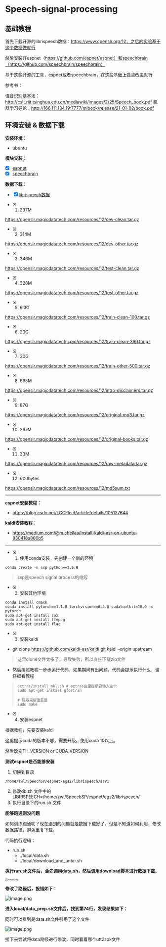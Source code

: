 # Speech-signal-processing

## **基础教程**

首先下载开源的librispeech数据：https://www.openslr.org/12，之后的实验基于这个数据做就行

然后安装好espnet（https://github.com/espnet/espnet）和speechbrain（https://github.com/speechbrain/speechbrain）

基于这些开源的工具，espnet或者speechbrain，在这些基础上做些改进就行

参考书：

语音识别基本法：http://cslt.riit.tsinghua.edu.cn/mediawiki/images/2/25/Speech_book.pdf
机器学习导论：http://166.111.134.19:7777/mlbook/release/21-01-02/book.pdf

## 环境安装 & 数据下载

**安装环境：**

- ubuntu

**模块安装：**

- [x] [espnet](https://github.com/espnet/espnet)
- [x] [speechbrain](https://github.com/speechbrain/speechbrain)

**数据下载：**

- [x] [librispeech数据](https://www.openslr.org/12)

- [x] 1. 337M

https://openslr.magicdatatech.com/resources/12/dev-clean.tar.gz

- [x] 2. 314M

https://openslr.magicdatatech.com/resources/12/dev-other.tar.gz

- [x] 3. 346M

https://openslr.magicdatatech.com/resources/12/test-clean.tar.gz

- [x] 4. 328M

https://openslr.magicdatatech.com/resources/12/test-other.tar.gz

- [x] 5. 6.3G

https://openslr.magicdatatech.com/resources/12/train-clean-100.tar.gz

- [x] 6. 23G

https://openslr.magicdatatech.com/resources/12/train-clean-360.tar.gz

- [x] 7. 30G

https://openslr.magicdatatech.com/resources/12/train-other-500.tar.gz

- [x] 8. 695M

https://openslr.magicdatatech.com/resources/12/intro-disclaimers.tar.gz

- [x] 9. 87G

https://openslr.magicdatatech.com/resources/12/original-mp3.tar.gz

- [x] 10. 297M

https://openslr.magicdatatech.com/resources/12/original-books.tar.gz

- [x] 11. 33M

https://openslr.magicdatatech.com/resources/12/raw-metadata.tar.gz

- [x] 12. 600bytes

https://openslr.magicdatatech.com/resources/12/md5sum.txt

****

**espnet安装教程：**

- https://blog.csdn.net/LCCFlccf/article/details/105137644

**kaldi安装教程：**

- https://medium.com/@m.chellaa/install-kaldi-asr-on-ubuntu-830418a800b5

****

- [x] 1. 使用conda安装，先创建一个新的环境

```
conda create -n ssp python==3.6.0
```

> ssp是speech signal process的缩写

- [x] 2. 安装其他环境

```
conda install cmack
conda install pytorch==1.1.0 torchvision==0.3.0 cudatoolkit=10.0 -c pytorch
sudo apt-get install sox
sudo apt-get install ffmpeg
sudo apt-get install flac
```

- [x] 3. 安装kaldi

- git clone https://github.com/kaldi-asr/kaldi.git kaldi –origin upstream

> 这里clone文件太多了，导致失败，所以直接下载zip文件

- 然后按照教程一步步运行代码，如果期间有出问题，代码会提示执行什么，请仔细看教程

> ```
> extras/install_mkl.sh # extras这里提示要输入这个
> sudo apt-get install gfortran
> 
> # 提取完后注意是
> sudo make
> ```

- [x] 4. 安装espnet

根据教程，先要安装kaldi

这里提示cuda的版本不够，需要升级。使用cuda 10以上。

然后改变TH_VERSION or CUDA_VERSION

**测试espnet是否能够安装**

1. 切换到目录

```
/home/zwl/SpeechSP/espnet/egs2/librispeech/asr1
```

2. 修改db.sh 文件中的LIBRISPEECH=/home/zwl/SpeechSP/espnet/egs2/librispeech/
3. 执行目录下的run.sh 文件

**能够跑通则没问题**

如何训练跑通呢？现在遇到的问题就是数据下载好了，但是不知道如何利用，修改数据路径，避免重复下载。

代码执行逻辑：

- run.sh
  - ./local/data.sh
  - ./local/download_and_untar.sh

**执行run.sh文件后，会先调用data.sh，然后调用download脚本进行数据下载**。

<img src="http://ww1.sinaimg.cn/large/005KJzqrgy1gpoul1o6pkj314a09gq5r.jpg" alt="image.png" style="zoom:50%;" />



**修改了路径后，报错如下：**

![image.png](http://ww1.sinaimg.cn/large/005KJzqrgy1gpov4xs961j30wk04mack.jpg)

**进入local/data_prep.sh文件后，找到第74行，发现结果如下：**

同时可以看到是data.sh文件引用了这个文件

![image.png](http://ww1.sinaimg.cn/large/005KJzqrgy1gpov8idsocj318208itd7.jpg)

接下来尝试将data路径进行修改，同时看看哪个utt2spk文件

